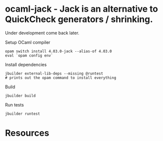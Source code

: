 ocaml-jack - Jack is an alternative to QuickCheck generators / shrinking.
=========================================================================

Under development come back later.

Setup OCaml compiler

``` shell
opam switch install 4.03.0-jack --alias-of 4.03.0
eval `opam config env`
```

Install dependencies

``` shell
jbuilder external-lib-deps --missing @runtest
# prints out the opam command to install everything
```

Build

``` shell
jbuilder build
```

Run tests

``` shell
jbuilder runtest
```


Resources
=========================================================================
